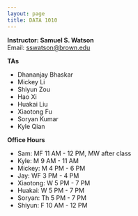 ```yaml
---
layout: page
title: DATA 1010
---
```


**Instructor: Samuel S. Watson**  
Email: sswatson@brown.edu

**TAs**  
* Dhananjay Bhaskar
* Mickey Li
* Shiyun Zou
* Hao Xi
* Huakai Liu
* Xiaotong Fu
* Soryan Kumar
* Kyle Qian

**Office Hours**  
* Sam: MF 11 AM - 12 PM, MW after class
* Kyle: M 9 AM - 11 AM
* Mickey: M 4 PM - 6 PM
* Jay: WF 3 PM - 4 PM
* Xiaotong: W 5 PM - 7 PM
* Huakai: W 5 PM - 7 PM
* Soryan: Th 5 PM - 7 PM
* Shiyun: F 10 AM - 12 PM

